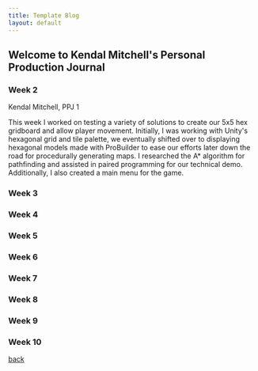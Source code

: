 ```yaml
---
title: Template Blog
layout: default
---
```


## Welcome to Kendal Mitchell's Personal Production Journal

### Week 2
Kendal Mitchell, PPJ 1

This week I worked on testing a variety of solutions to create our 5x5 hex gridboard and allow player movement. Initially, I was working with Unity's hexagonal grid and tile palette, 
we eventually shifted over to displaying hexagonal models made with ProBuilder to ease our efforts later down the road for procedurally generating maps.
I researched the A* algorithm for pathfinding and assisted in paired programming for our technical demo. Additionally, I also created a main menu for the game.

### Week 3

### Week 4

### Week 5

### Week 6

### Week 7

### Week 8

### Week 9

### Week 10

[back](Blogs.html)
